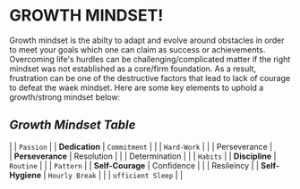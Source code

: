 # **GROWTH MINDSET!**

Growth mindset is the abilty to adapt and evolve around obstacles in order to meet your goals which one can claim as success or achievements. Overcoming life's hurdles can be challenging/complicated matter if the right mindset was not established as a core/firm foundation. As a result, frustration can be one of the destructive factors that lead to lack of courage to defeat the waek mindset. Here are some key elements to uphold a growth/strong mindset below:  

## ***Growth Mindset Table***

|                  | `Passion`         |
| **Dedication**   | `Commitment`      |
|                  | `Hard-Work`       |
|                  | Perseverance      |        
| **Perseverance** | Resolution        | 
|                  | Determination     |
|                  | `Habits`          |
| **Discipline**   | `Routine`         |
|                  | `Pattern`         |
| **Self-Courage** | Confidence        |
|                  | Resileincy        |
| **Self-Hygiene** | `Hourly Break`    |
|                  | `ufficient Sleep` |              |
